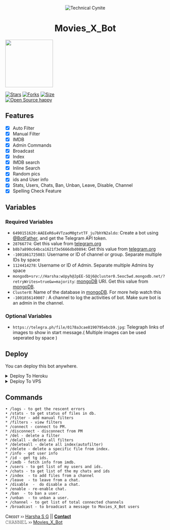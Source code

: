 <p align="center">
  <img src="assets/Zsearcher.png" alt="Technical Cynite">
</p>
<h1 align="center">
  <b>Movies_X_Bot</b>
</h1>
<a href="https://youtube.com/@Ultimately-YT09?si=_96fXiitokWWC0cS">
  <img src="https://img.shields.io/badge/𝚂𝚄𝙱𝚂𝙲𝚁𝙸𝙱𝙴-red?logo=youtube" width="150">

[![Stars](https://img.shields.io/github/stars/CyniteOfficial/Auto-Filter-Bot?style=flat-square&color=orange)](https://github.com/CyniteOfficial/Auto-Filter-Bot/stargazers)
[![Forks](https://img.shields.io/github/forks/CyniteOfficial/Auto-Filter-Bot?style=flat-square&color=blue)](https://github.com/CyniteOfficial/Auto-Filter-Bot/fork)
[![Size](https://img.shields.io/github/repo-size/CyniteOfficial/Auto-Filter-Bot?style=flat-square&color=black)](https://github.com/CyniteOfficial/Auto-Filter-Bot)   
[![Open Source happy ](https://badges.frapsoft.com/os/v2/open-source.svg?v=110)](https://github.com/Aadhi000/Ajax)   
## Features

- [x] Auto Filter
- [x] Manual Filter
- [x] IMDB
- [x] Admin Commands
- [x] Broadcast
- [x] Index
- [x] IMDB search
- [x] Inline Search
- [x] Random pics
- [x] ids and User info 
- [x] Stats, Users, Chats, Ban, Unban, Leave, Disable, Channel
- [x] Spelling Check Feature

## Variables

### Required Variables
* `6490151620:AAEEeR6u4VTzaoM0gtvtTF_ju7bhYN2aldo`: Create a bot using [@BotFather](https://telegram.dog/BotFather), and get the Telegram API token.
* `28766774`: Get this value from [telegram.org](https://my.telegram.org/apps)
* `b8b7a890c64bca1621f3e5666dbd0894`: Get this value from [telegram.org](https://my.telegram.org/apps)
* `-1001861725083`: Username or ID of channel or group. Separate multiple IDs by space
* `1124414278`: Username or ID of Admin. Separate multiple Admins by space
* `mongodb+srv://Harsha:wUpyh@JpEE-SQj6@cluster0.5eoc5wd.mongodb.net/?retryWrites=true&w=majority`: [mongoDB](https://www.mongodb.com) URI. Get this value from [mongoDB](https://www.mongodb.com).
* `Cluster0`: Name of the database in [mongoDB](https://www.mongodb.com). For more help watch this 
* `-1001856149007` : A channel to log the activities of bot. Make sure bot is an admin in the channel.
### Optional Variables
* `https://telegra.ph/file/0178a3cae8190795ebcb9.jpg`: Telegraph links of images to show in start message.( Multiple images can be used seperated by space )


## Deploy
You can deploy this bot anywhere.



<details><summary>Deploy To Heroku</summary>
<p>
<br>
<a href="https://heroku.com/deploy?template=https://github.com/Harshasgaonkar09/Movies_X_Bot">
  <img src="https://www.herokucdn.com/deploy/button.svg" alt="Deploy">
</a>
</p>
</details>

<details><summary>Deploy To VPS</summary>
<p>
<pre>
git clone https://github.com/Harshasgaonkar09/Movies_X_Bot/tree/master
# Install Packages
pip3 install -r requirements.txt
Edit info.py with variables as given below then run bot
python3 bot.py
</pre>
</p>
</details>


## Commands
```
• /logs - to get the rescent errors
• /stats - to get status of files in db.
* /filter - add manual filters
* /filters - view filters
* /connect - connect to PM.
* /disconnect - disconnect from PM
* /del - delete a filter
* /delall - delete all filters
* /deleteall - delete all index(autofilter)
* /delete - delete a specific file from index.
* /info - get user info
* /id - get tg ids.
* /imdb - fetch info from imdb.
• /users - to get list of my users and ids.
• /chats - to get list of the my chats and ids 
• /index  - to add files from a channel
• /leave  - to leave from a chat.
• /disable  -  do disable a chat.
* /enable - re-enable chat.
• /ban  - to ban a user.
• /unban  - to unban a user.
• /channel - to get list of total connected channels
• /broadcast - to broadcast a message to Movies_X_Bot users
```

Cʀᴇᴅɪᴛ ›› [Harsha S G](https://t.me/Harsha_S_G) || [𝐂𝐨𝐧𝐭𝐚𝐜𝐭](https://t.me/Harsha_S_G)                                                                                                                                                                                    
𝙲𝙷𝙰𝙽𝙽𝙴𝙻 ›› [Movies_X_Bot](https://t.me/movies_x_bot09)

